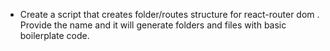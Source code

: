 - Create a script that creates folder/routes structure for react-router dom . Provide the name and it will generate folders and files with basic boilerplate code.
